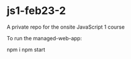 # js1-feb23-2

A private repo for the onsite JavaScript 1 course

To run the managed-web-app:

npm i
npm start
